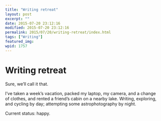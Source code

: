 ```yaml
---
title: "Writing retreat"
layout: post
excerpt: ""
date: 2015-07-20 23:12:16
modified: 2015-07-20 23:12:16
permalink: 2015/07/20/writing-retreat/index.html
tags: ["Writing"]
featured_img: 
wpid: 1757
---
```


# Writing retreat

Sure, we’ll call it that.

I’ve taken a week’s vacation, packed my laptop, my camera, and a change of clothes, and rented a friend’s cabin on a nearby lake. Writing, exploring, and cycling by day; attempting some astrophotography by night.

Current status: happy.